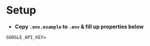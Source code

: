 # Setup
- **Copy `.env.example` to `.env` & fill up properties below**
```properties
GOOGLE_API_KEY=
```
